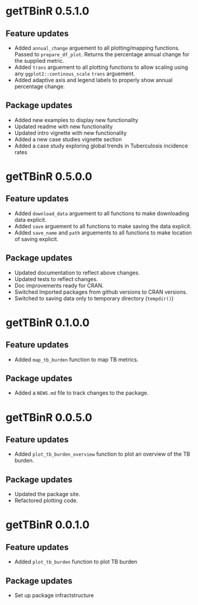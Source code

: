# getTBinR 0.5.1.0

## Feature updates

* Added `annual_change` arguement to all plotting/mapping functions. Passed to `prepare_df_plot`. Returns the percentage annual change for the supplied metric.
* Added `trans` arguement to all plotting functions to allow scaling using any `ggplot2::continous_scale` `trans` arguement.
* Added adaptive axis and legend labels to properly show annual percentage change.

## Package updates

* Added new examples to display new functionality
* Updated readme with new functionality
* Updated intro vignette with new functionality
* Added a new case studies vignette section
* Added a case study exploring global trends in Tuberculosis incidence rates

# getTBinR 0.5.0.0

## Feature updates

* Added `download_data` arguement to all functions to make downloading data explicit.
* Added `save` arguement to all functions to make saving the data explicit.
* Added `save_name` and `path` arguements to all functions to make location of saving explicit.

## Package updates

* Updated documentation to reflect above changes.
* Updated tests to reflect changes.
* Doc improvements ready for CRAN.
* Switched Imported packages from github versions to CRAN versions.
* Switched to saving data only to temporary directory (`tempdir()`)

# getTBinR 0.1.0.0

## Feature updates

* Added `map_tb_burden` function to map TB metrics.

## Package updates

* Added a `NEWS.md` file to track changes to the package.

# getTBinR 0.0.5.0

## Feature updates

* Added `plot_tb_burden_overview` function to plot an overview of the TB burden.

## Package updates

* Updated the package site.
* Refactored plotting code.

# getTBinR 0.0.1.0

## Feature updates

* Added `plot_tb_burden` function to plot TB burden

## Package updates

* Set up package infractstructure

